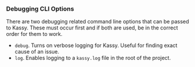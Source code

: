 ### Debugging CLI Options
There are two debugging related command line options that can be passed to Kassy. These must occur first and if both are used, be in the correct order for them to work.
- `debug`. Turns on verbose logging for Kassy. Useful for finding exact cause of an issue.
- `log`. Enables logging to a `kassy.log` file in the root of the project.
